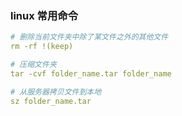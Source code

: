 ### linux 常用命令

```yaml
# 删除当前文件夹中除了某文件之外的其他文件
rm -rf !(keep)

# 压缩文件夹
tar -cvf folder_name.tar folder_name

# 从服务器拷贝文件到本地
sz folder_name.tar
```
